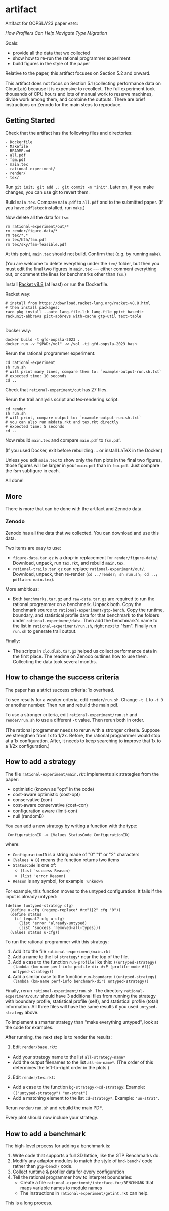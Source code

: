 # artifact

Artifact for OOPSLA'23 paper `#201`:

 _How Profilers Can Help Navigate Type Migration_

Goals:

- provide all the data that we collected
- show how to re-run the rational programmer experiment
- build figures in the style of the paper

Relative to the paper, this artifact focuses on Section 5.2 and onward.

This artifact does not focus on Section 5.1 (collecting performance data
on CloudLab) because it is expensive to recollect. The full experiment took
thousands of CPU hours and lots of manual work to reserve machines, divide
work among them, and combine the outputs. There are brief instructions on
Zenodo for the main steps to reproduce.


## Getting Started

Check that the artifact has the following files and directories:

```
- Dockerfile
- Makefile
- README.md
- all.pdf
- fsm.pdf
- main.tex
- rational-experiment/
- render/
- tex/
```

Run `git init; git add .; git commit -m "init"`.
Later on, if you make changes, you can use git to revert them.

Build `main.tex`. Compare `main.pdf` to `all.pdf` and to the submitted paper.
(If you have `pdflatex` installed, run `make`.)

Now delete all the data for `fsm`:

```
rm rational-experiment/out/*
rm render/figure-data/*
rm tex/*.*
rm tex/h2h/fsm.pdf
rm tex/sky/fsm-feasible.pdf 
```

At this point, `main.tex` should not build. Confirm that (e.g. by running `make`).

(You are welcome to delete everything under the `tex/` folder, but then
 you must edit the final two figures in `main.tex` --- either comment
 everything out, or comment the lines for benchmarks other than `fsm`.)

Install [Racket v8.8](https://download.racket-lang.org/racket-v8.8.html) (at least)
or run the Dockerfile.

Racket way:

```
# install from https://download.racket-lang.org/racket-v8.8.html
# then install packages:
raco pkg install --auto lang-file-lib lang-file ppict basedir rackunit-abbrevs pict-abbrevs with-cache gtp-util text-table
  
```

Docker way:

```
docker build -t gfd-oopsla-2023 .
docker run -v "$PWD:/vol" -w /vol -ti gfd-oopsla-2023 bash
```

Rerun the rational programmer experiment:

```
cd rational-experiment
sh run.sh
# will print many lines, compare them to: `example-output-run.sh.txt`
# expected time: 10 seconds
cd ..
```

Check that `rational-experiment/out` has 27 files.

Rerun the trail analysis script and tex-rendering script:

```
cd render
sh run.sh
# will print, compare output to: `example-output-run.sh.txt`
# you can also run mkdata.rkt and tex.rkt directly
# expected time: 5 seconds
cd ..
```

Now rebuild `main.tex` and compare `main.pdf` to `fsm.pdf`.

(If you used Docker, exit before rebuilding ... or install LaTeX in the
Docker.)

Unless you edit `main.tex` to show only the fsm plots in the final two
figures, those figures will be larger in your `main.pdf` than in `fsm.pdf`.
Just compare the fsm subfigure in each.

All done!


## More

There is more that can be done with the artifact and Zenodo data.


### Zenodo

Zenodo has all the data that we collected. You can download and use this data.

Two items are easy to use:

- `figure-data.tar.gz` is a drop-in replacement for `render/figure-data/`.
  Download, unpack, run `tex.rkt`, and rebuild `main.tex`.
- `rational-trails.tar.gz` can replace `rational-experiment/out/`. Download,
  unpack, then re-render (`cd ../render; sh run.sh; cd ..; pdflatex main.tex`).

More ambitious:

- Both `benchmarks.tar.gz` and `raw-data.tar.gz` are required to run the rational
  programmer on a benchmark. Unpack both. Copy the benchmark source to
  `rational-experiment/gtp-bench`. Copy the runtime, boundary, and statistical
  profile data for that benchmark to the folders under `rational-experiment/data`.
  Then add the benchmark's name to the list in `rational-experiment/run.sh`,
  right next to "fsm". Finally run `run.sh` to generate trail output.

Finally:

- The scripts in `cloudlab.tar.gz` helped us collect performance data in the
  first place. The readme on Zenodo outlines how to use them. Collecting the
  data took several months.


## How to change the success criteria

The paper has a strict success criteria: 1x overhead.

To see results for a weaker criteria, edit `render/run.sh`. Change `-t 1` to
`-t 3` or another number. Then run and rebuild the main pdf.

To use a stronger criteria, edit `rational-experiment/run.sh` and
`render/run.sh` to use a different `-t` value. Then rerun both in order.

(The rational programmer needs to rerun with a stronger criteria. Suppose
we strengthen from 1x to 1/2x. Before, the rational programmer would stop
at a 1x configuration. After, it needs to keep searching to improve that
1x to a 1/2x configuration.)


## How to add a strategy

The file `rational-experiment/main.rkt` implements six strategies from
the paper:

- optimistic (known as "opt" in the code)
- cost-aware optimistic (cost-opt)
- conservative (con)
- cost-aware conservative (cost-con)
- configuration aware (limit-con)
- null (randomB)

You can add a new strategy by writing a function with the type:

```
 ConfigurationID -> [Values StatusCode ConfigurationID]
```

where:

- `ConfigurationID` is a string made of "0" "1" or "2" characters
- `[Values A B]` means the function returns two items
- `StatusCode` is one of:
  - `(list 'success Reason)`
  - `(list 'error Reason)`
- `Reason` is any symbol, for example `'unknown`

For example, this function moves to the untyped configuration. It fails if the
input is already untyped:

```
(define (untyped-strategy cfg)
  (define u-cfg (regexp-replace* #rx"1|2" cfg "0"))
  (define status
    (if (equal? cfg u-cfg)
      (list 'error 'already-untyped)
      (list 'success 'removed-all-types)))
  (values status u-cfg))
```

To run the rational programmer with this strategy:

1. Add it to the file `rational-experiment/main.rkt`
2. Add a name to the list `strategy*` near the top of the file.
3. Add a case to the function `run-profile` like this:
   `((untyped-strategy)
     (lambda (bm-name perf-info profile-dir #:P [profile-mode #f]) untyped-strategy))`
4. Add a similar case to the function `run-boundary`:
   `((untyped-strategy)
     (lambda (bm-name perf-info benchmark-dir) untyped-strategy))`

Finally, rerun `rational-experiment/run.sh`. The directory
`rational-experiment/out/` should have 3 additional files from running the
strategy with boundary profile, statistical profile (self), and statistical
profile (total) information. All three files will have the same results if you
used `untyped-strategy` above.

To implement a smarter strategy than "make everything untyped", look at the code
for examples.

After running, the next step is to render the results:

1. Edit `render/base.rkt`:
  - Add your strategy name to the list `all-strategy-name*`
  - Add the output filenames to the list `all-sm-name*`. (The order of this
    determines the left-to-right order in the plots.)
2. Edit `render/tex.rkt`:
  - Add a case to the function `bg-strategy->cd-strategy`:
    Example: `(("untyped-strategy") "un-strat")`
  - Add a matching element to the list `cd-strategy*`.
    Example: `"un-strat"`.

Rerun `render/run.sh` and rebuild the main PDF.

Every plot should now include your strategy.


## How to add a benchmark

The high-level process for adding a benchmark is:

1. Write code that supports a full 3D lattice, like the GTP Benchmarks do.
2. Modify any adaptor modules to match the style of `bnd-bench/` code
   rather than `gtp-bench/` code.
3. Collect runtime & profiler data for every configuration
4. Tell the rational programmer how to interpret boundaries:
   - Create a file `rational-experiment/interface-for/BENCHMARK` that maps
     variable names to module names
   - The instructions in `rational-experiment/getint.rkt` can help.

This is a long process.

